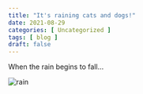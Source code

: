 ```yaml
---
title: "It's raining cats and dogs!"
date: 2021-08-29
categories: [ Uncategorized ]
tags: [ blog ]
draft: false
---
```

 
When the rain begins to fall...
 
![rain](/img/rain.jpeg)
